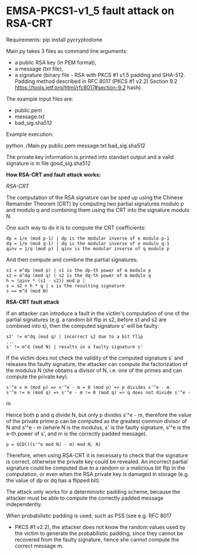 EMSA-PKCS1-v1_5 fault attack on RSA-CRT
====================================

Requirements:
pip install pycryptodome

Main.py takes 3 files as command line arguments:
- a public RSA key (in PEM format),
- a message (txt file),
- a signature (binary file - RSA with PKCS #1 v1.5 padding and SHA-512. Padding method described in RFC 8017 (PKCS #1 v2.2) Section 9.2 https://tools.ietf.org/html/rfc8017#section-9.2
hash).

The example input files are:
- public.pem 
- message.txt
- bad_sig.sha512

Example execution:

python ./Main.py public.pem message.txt bad_sig.sha512

The private key information is printed into standart output and a valid signature is in file good_sig.sha512


**How RSA-CRT and fault attack works:**

*RSA-CRT*

The computation of the RSA signature can be sped up using the Chinese
Remainder Theorem (CRT) by computing two partial signatures modulo p
and modulo q and combining them using the CRT into the signature modulo
N.

One such way to do it is to compute the CRT coefficients:

    dp = 1/e (mod p-1) | dp is the modular inverse of e modulo p-1
    dq = 1/e (mod q-1) | dq is the modular inverse of e modulo q-1
    qinv = 1/q (mod p) | qinv is the modular inverse of q modulo p

And then compute and combine the partial signatures:

    s1 = m^dp (mod p) | s1 is the dp-th power of m modulo p
    s2 = m^dq (mod q) | s2 is the dq-th power of m modulo q
    h = (qinv * (s1 - s2)) mod p |
    s = s2 + h * q | s is the resulting signature
    s == m^d (mod N)


**RSA-CRT fault attack**

If an attacker can introduce a fault in the victim's computation of one of
the partial signatures (e.g. a random bit flip in s2, before s1 and s2 are
combined into s), then the computed signature s' will be faulty:

    s2' != m^dq (mod q) | incorrect s2 due to a bit flip
    ...
    s' != m^d (mod N) | results in a faulty signature s'

If the victim does not check the validity of the computed signature s' and
releases the faulty signature, the attacker can compute the factorization of
the modulus N (she obtains a divisor of N, i.e. one of the primes and can
compute the private key):

    s'^e = m (mod p) => s'^e - m = 0 (mod p) => p divides s'^e - m
    s'^e != m (mod q) => s'^e - m != 0 (mod q) => q does not divide s'^e -
m

Hence both p and q divide N, but only p divides s'^e - m, therefore the value
of the private prime p can be computed as the greatest common divisor of
N and s'^e - m (where N is the modulus, s' is the faulty signature,
s'^e is the e-th power of s', and m is the correctly padded message).

    p = GCD(((s'^e mod N) - m) mod N, N)

Therefore, when using RSA-CRT it is necessary to check that the signature is
correct, otherwise the private key could be revealed. An incorrect partial
signature could be computed due to a random or a malicious bit flip in the
computation, or even when the RSA private key is damaged in storage (e.g. the
value of dp or dq has a flipped bit).

The attack only works for a deterministic padding scheme, because the attacker
must be able to compute the correctly padded message independently.

When probabilistic padding is used, such as PSS (see e.g. RFC 8017
- PKCS #1 v2.2), the attacker does not know the random values used by the
victim to generate the probabilistic padding, since they cannot be recovered
from the faulty signature, hence she cannot compute the correct message
m.
